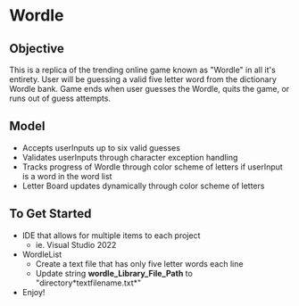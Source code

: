 # Wordle

## Objective

This is a replica of the trending online game known as "Wordle" in all it's entirety. User will be guessing a valid five letter word from the dictionary Wordle bank.
Game ends when user guesses the Wordle, quits the game, or runs out of guess attempts.

## Model

- Accepts userInputs up to six valid guesses
- Validates userInputs through character exception handling
- Tracks progress of Wordle through color scheme of letters if userInput is a word in the word list
- Letter Board updates dynamically through color scheme of letters

## To Get Started

- IDE that allows for multiple items to each project
   - ie. Visual Studio 2022
- WordleList
   - Create a text file that has only five letter words each line
   - Update string **wordle_Library_File_Path** to "directory\*textfilename.txt*"
- Enjoy!